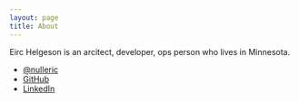 ```yaml
---
layout: page
title: About
---
```


Eirc Helgeson is an arcitect, developer, ops person who lives in Minnesota.

* [@nulleric](http://twitter.com/nulleric)
* [GitHub](http://github.com/erichelgeson)
* [LinkedIn](http://www.linkedin.com/in/erichelgeson)
